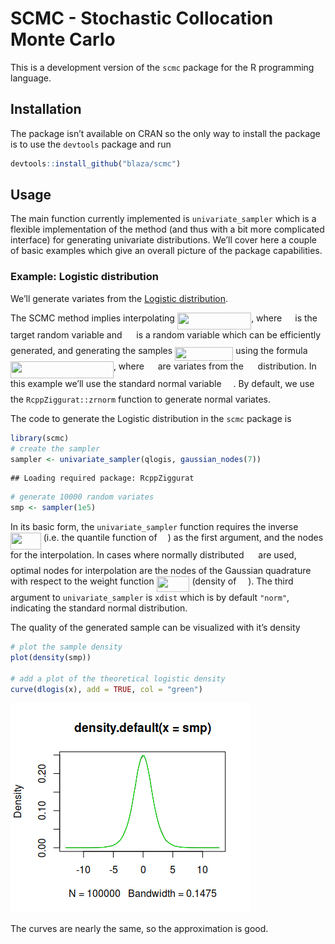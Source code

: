 SCMC - Stochastic Collocation Monte Carlo
================

This is a development version of the `scmc` package for the R
programming language.

## Installation

The package isn’t available on CRAN so the only way to install the
package is to use the `devtools` package and run

``` r
devtools::install_github("blaza/scmc")
```

## Usage

The main function currently implemented is `univariate_sampler` which is
a flexible implementation of the method (and thus with a bit more
complicated interface) for generating univariate distributions. We’ll
cover here a couple of basic examples which give an overall picture of
the package capabilities.

### Example: Logistic distribution

We’ll generate variates from the [Logistic
distribution](https://en.wikipedia.org/wiki/Logistic_distribution).

The SCMC method implies interpolating <img src="/tex/d0bf786784095f6a6993f9479932b438.svg?invert_in_darkmode&sanitize=true" align=middle width=118.26284084999999pt height=26.76175259999998pt/>, where
<img src="/tex/91aac9730317276af725abd8cef04ca9.svg?invert_in_darkmode&sanitize=true" align=middle width=13.19638649999999pt height=22.465723500000017pt/> is the target random variable and <img src="/tex/cbfb1b2a33b28eab8a3e59464768e810.svg?invert_in_darkmode&sanitize=true" align=middle width=14.908688849999992pt height=22.465723500000017pt/> is a random variable which can
be efficiently generated, and generating the samples <img src="/tex/06ad9062c436a178b4b9b1d9e4e77e0c.svg?invert_in_darkmode&sanitize=true" align=middle width=93.29428679999998pt height=21.68300969999999pt/>
using the formula <img src="/tex/816688a47791d553bd85d52f890f0de3.svg?invert_in_darkmode&sanitize=true" align=middle width=164.89817025pt height=26.76175259999998pt/>, where <img src="/tex/fb62ffdecaea8362be48e7e9038e2124.svg?invert_in_darkmode&sanitize=true" align=middle width=13.88243669999999pt height=21.68300969999999pt/> are
variates from the <img src="/tex/cbfb1b2a33b28eab8a3e59464768e810.svg?invert_in_darkmode&sanitize=true" align=middle width=14.908688849999992pt height=22.465723500000017pt/> distribution. In this example we’ll use the
standard normal variable <img src="/tex/cbfb1b2a33b28eab8a3e59464768e810.svg?invert_in_darkmode&sanitize=true" align=middle width=14.908688849999992pt height=22.465723500000017pt/>. By default, we use the
`RcppZiggurat::zrnorm` function to generate normal variates.

The code to generate the Logistic distribution in the `scmc` package is

``` r
library(scmc)
# create the sampler
sampler <- univariate_sampler(qlogis, gaussian_nodes(7))
```

    ## Loading required package: RcppZiggurat

``` r
# generate 10000 random variates
smp <- sampler(1e5)
```

In its basic form, the `univariate_sampler` function requires the
inverse <img src="/tex/b00580d1f77b9a34d3dc443e851cf393.svg?invert_in_darkmode&sanitize=true" align=middle width=48.79468769999999pt height=26.76175259999998pt/> (i.e. the quantile function of <img src="/tex/91aac9730317276af725abd8cef04ca9.svg?invert_in_darkmode&sanitize=true" align=middle width=13.19638649999999pt height=22.465723500000017pt/>) as the first
argument, and the nodes for the interpolation. In cases where normally
distributed <img src="/tex/cbfb1b2a33b28eab8a3e59464768e810.svg?invert_in_darkmode&sanitize=true" align=middle width=14.908688849999992pt height=22.465723500000017pt/> are used, optimal nodes for interpolation are the nodes
of the Gaussian quadrature with respect to the weight function
<img src="/tex/7280d5ff0f1d95b478d5e90b24e4cd3c.svg?invert_in_darkmode&sanitize=true" align=middle width=52.82431934999998pt height=24.65753399999998pt/> (density of <img src="/tex/cbfb1b2a33b28eab8a3e59464768e810.svg?invert_in_darkmode&sanitize=true" align=middle width=14.908688849999992pt height=22.465723500000017pt/>). The third argument to `univariate_sampler`
is `xdist` which is by default `"norm"`, indicating the standard normal
distribution.

The quality of the generated sample can be visualized with it’s density

``` r
# plot the sample density
plot(density(smp))

# add a plot of the theoretical logistic density
curve(dlogis(x), add = TRUE, col = "green")
```

![](README.tex_files/figure-gfm/unnamed-chunk-3-1.png)<!-- -->

The curves are nearly the same, so the approximation is good.
